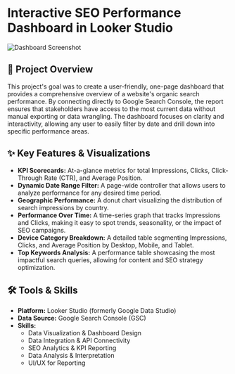 # Interactive SEO Performance Dashboard in Looker Studio

![Dashboard Screenshot]([path/to/your/full_dashboard_screenshot.png](https://github.com/mmuazzamahmad/looker-studio-seo-performance-dashboard/blob/bc046c396ef181f9f924228e279a83a5b257dad4/Looker%20Studio%20-%20SEO%20Analytics%20Dashboard%20-%20Sample%20-%20Project%20Portfolio%20-%20Muhammad%20Muazzam%20Ahmad%20-%20Github.png))

## 🚀 Project Overview

This project's goal was to create a user-friendly, one-page dashboard that provides a comprehensive overview of a website's organic search performance. By connecting directly to Google Search Console, the report ensures that stakeholders have access to the most current data without manual exporting or data wrangling. The dashboard focuses on clarity and interactivity, allowing any user to easily filter by date and drill down into specific performance areas.

## ✨ Key Features & Visualizations

*   **KPI Scorecards:** At-a-glance metrics for total Impressions, Clicks, Click-Through Rate (CTR), and Average Position.
*   **Dynamic Date Range Filter:** A page-wide controller that allows users to analyze performance for any desired time period.
*   **Geographic Performance:** A donut chart visualizing the distribution of search impressions by country.
*   **Performance Over Time:** A time-series graph that tracks Impressions and Clicks, making it easy to spot trends, seasonality, or the impact of SEO campaigns.
*   **Device Category Breakdown:** A detailed table segmenting Impressions, Clicks, and Average Position by Desktop, Mobile, and Tablet.
*   **Top Keywords Analysis:** A performance table showcasing the most impactful search queries, allowing for content and SEO strategy optimization.

## 🛠️ Tools & Skills

*   **Platform:** Looker Studio (formerly Google Data Studio)
*   **Data Source:** Google Search Console (GSC)
*   **Skills:**
    *   Data Visualization & Dashboard Design
    *   Data Integration & API Connectivity
    *   SEO Analytics & KPI Reporting
    *   Data Analysis & Interpretation
    *   UI/UX for Reporting

